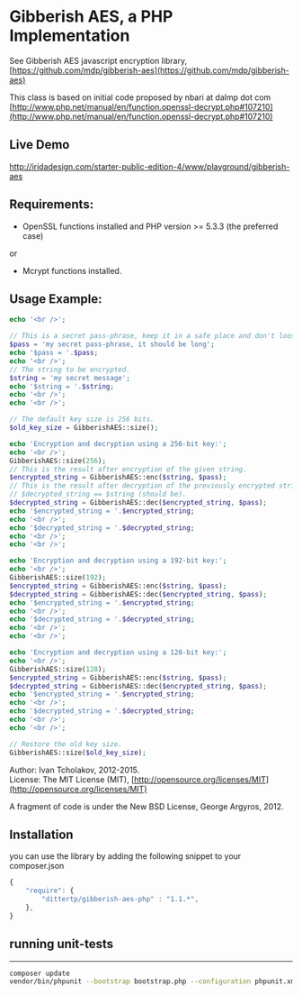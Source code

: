 
Gibberish AES, a PHP Implementation
===================================

See Gibberish AES javascript encryption library, [https://github.com/mdp/gibberish-aes](https://github.com/mdp/gibberish-aes)

This class is based on initial code proposed by nbari at dalmp dot com
[http://www.php.net/manual/en/function.openssl-decrypt.php#107210](http://www.php.net/manual/en/function.openssl-decrypt.php#107210)

Live Demo
---------

http://iridadesign.com/starter-public-edition-4/www/playground/gibberish-aes

Requirements:
-----------------------------------

- OpenSSL functions installed and PHP version >= 5.3.3 (the preferred case)

or

- Mcrypt functions installed.

Usage Example:
-----------------------------------

```php
echo '<br />';

// This is a secret pass-phrase, keep it in a safe place and don't loose it.
$pass = 'my secret pass-phrase, it should be long';
echo '$pass = '.$pass;
echo '<br />';
// The string to be encrypted.
$string = 'my secret message';
echo '$string = '.$string;
echo '<br />';
echo '<br />';

// The default key size is 256 bits.
$old_key_size = GibberishAES::size();

echo 'Encryption and decryption using a 256-bit key:';
echo '<br />';
GibberishAES::size(256);
// This is the result after encryption of the given string.
$encrypted_string = GibberishAES::enc($string, $pass);
// This is the result after decryption of the previously encrypted string.
// $decrypted_string == $string (should be).
$decrypted_string = GibberishAES::dec($encrypted_string, $pass);
echo '$encrypted_string = '.$encrypted_string;
echo '<br />';
echo '$decrypted_string = '.$decrypted_string;
echo '<br />';
echo '<br />';

echo 'Encryption and decryption using a 192-bit key:';
echo '<br />';
GibberishAES::size(192);
$encrypted_string = GibberishAES::enc($string, $pass);
$decrypted_string = GibberishAES::dec($encrypted_string, $pass);
echo '$encrypted_string = '.$encrypted_string;
echo '<br />';
echo '$decrypted_string = '.$decrypted_string;
echo '<br />';
echo '<br />';

echo 'Encryption and decryption using a 128-bit key:';
echo '<br />';
GibberishAES::size(128);
$encrypted_string = GibberishAES::enc($string, $pass);
$decrypted_string = GibberishAES::dec($encrypted_string, $pass);
echo '$encrypted_string = '.$encrypted_string;
echo '<br />';
echo '$decrypted_string = '.$decrypted_string;
echo '<br />';
echo '<br />';

// Restore the old key size.
GibberishAES::size($old_key_size);
```

Author: Ivan Tcholakov, 2012-2015.  
License: The MIT License (MIT), [http://opensource.org/licenses/MIT](http://opensource.org/licenses/MIT)

A fragment of code is under the New BSD License, George Argyros, 2012.


## Installation

you can use the library by adding the following snippet to your composer.json

```javascript
{
    "require": {
        "dittertp/gibberish-aes-php" : "1.1.*",
    },
}
```


## running unit-tests
---------

```bash
composer update
vendor/bin/phpunit --bootstrap bootstrap.php --configuration phpunit.xml
```
